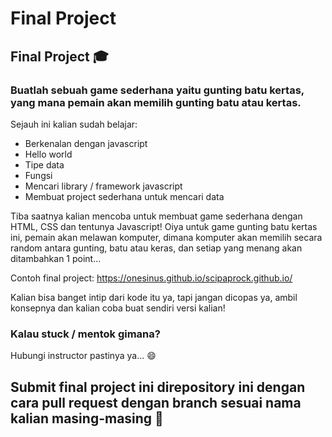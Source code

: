 # Final Project

## Final Project :mortar_board:
### Buatlah sebuah game sederhana yaitu gunting batu kertas, yang mana pemain akan memilih gunting batu atau kertas.

Sejauh ini kalian sudah belajar:
* Berkenalan dengan javascript
* Hello world
* Tipe data
* Fungsi
* Mencari library / framework javascript
* Membuat project sederhana untuk mencari data

Tiba saatnya kalian mencoba untuk membuat game sederhana dengan HTML, CSS dan tentunya Javascript!
Oiya untuk game gunting batu kertas ini, pemain akan melawan komputer, dimana komputer akan memilih secara random antara gunting,
batu atau keras, dan setiap yang menang akan ditambahkan 1 point...

Contoh final project: https://onesinus.github.io/scipaprock.github.io/

Kalian bisa banget intip dari kode itu ya, tapi jangan dicopas ya, ambil konsepnya dan kalian coba buat sendiri versi kalian!

### Kalau stuck / mentok gimana?
Hubungi instructor pastinya ya... :smile:

## Submit final project ini direpository ini dengan cara pull request dengan branch sesuai nama kalian masing-masing :100:
